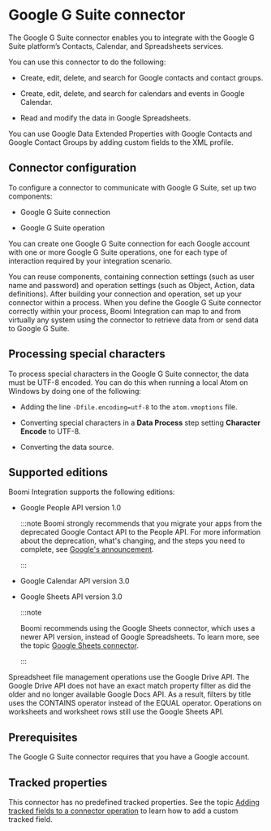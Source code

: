 # Google G Suite connector 

<head>
  <meta name="guidename" content="Integration"/>
  <meta name="context" content="GUID-5796460e-4744-4ae2-b136-2ea98520525b"/>
</head>


The Google G Suite connector enables you to integrate with the Google G Suite platform’s Contacts, Calendar, and Spreadsheets services.

You can use this connector to do the following:

-   Create, edit, delete, and search for Google contacts and contact groups.

-   Create, edit, delete, and search for calendars and events in Google Calendar.

-   Read and modify the data in Google Spreadsheets.


You can use Google Data Extended Properties with Google Contacts and Google Contact Groups by adding custom fields to the XML profile.

## Connector configuration 

To configure a connector to communicate with Google G Suite, set up two components:

-   Google G Suite connection

-   Google G Suite operation


You can create one Google G Suite connection for each Google account with one or more Google G Suite operations, one for each type of interaction required by your integration scenario.

You can reuse components, containing connection settings \(such as user name and password\) and operation settings \(such as Object, Action, data definitions\). After building your connection and operation, set up your connector within a process. When you define the Google G Suite connector correctly within your process, Boomi Integration can map to and from virtually any system using the connector to retrieve data from or send data to Google G Suite.

## Processing special characters

To process special characters in the Google G Suite connector, the data must be UTF-8 encoded. You can do this when running a local Atom on Windows by doing one of the following:

-   Adding the line `-Dfile.encoding=utf-8` to the `atom.vmoptions` file.

-   Converting special characters in a **Data Process** step setting **Character Encode** to UTF-8.

-   Converting the data source.


## Supported editions 

Boomi Integration supports the following editions:

-   Google People API version 1.0

    :::note 
    Boomi strongly recommends that you migrate your apps from the deprecated Google Contact API to the People API. For more information about the deprecation, what's changing, and the steps you need to complete, see [Google's announcement](https://developers.google.com/contacts/v3/announcement).

    :::

-   Google Calendar API version 3.0

-   Google Sheets API version 3.0

    :::note 

    Boomi recommends using the Google Sheets connector, which uses a newer API version, instead of Google Spreadsheets. To learn more, see the topic [Google Sheets connector](r-atm-Google_Sheets_connector_5e7fbf2e-fe00-4556-ae9c-894d3561066e.md).

    :::


Spreadsheet file management operations use the Google Drive API. The Google Drive API does not have an exact match property filter as did the older and no longer available Google Docs API. As a result, filters by title uses the CONTAINS operator instead of the EQUAL operator. Operations on worksheets and worksheet rows still use the Google Sheets API.

## Prerequisites 

The Google G Suite connector requires that you have a Google account.

## Tracked properties

This connector has no predefined tracked properties. See the topic [Adding tracked fields to a connector operation](../Process%20building/t-atm-Adding_tracked_fields_to_a_connector_operation_f71821dd-95ee-4ebd-bfc9-3333262f56f6.md) to learn how to add a custom tracked field.

